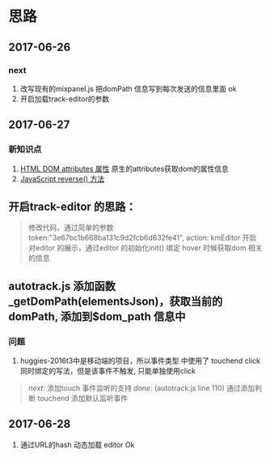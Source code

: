# 思路

## 2017-06-26

### next

  1. 改写现有的mixpanel.js 把domPath 信息写到每次发送的信息里面 ok
  2. 开启加载track-editor的参数

## 2017-06-27

### 新知识点

1. [HTML DOM attributes 属性](http://www.w3school.com.cn/jsref/prop_node_attributes.asp) 原生的attributes获取dom的属性信息
2. [JavaScript reverse() 方法](http://www.w3school.com.cn/jsref/jsref_reverse.asp)

## 开启track-editor 的思路：
>修改代码，通过简单的参数 token:"3e67bc1b668ba131c9d2fcb6d632fe41", action: kmEditor 开启对editor 的展示，通过editor 的初始化init() 绑定 hover 时候获取dom 相关的信息


## autotrack.js 添加函数 _getDomPath(elementsJson)，获取当前的domPath, 添加到$dom_path 信息中

### 问题
1. huggies-2016t3中是移动端的项目，所以事件类型 中使用了 touchend click 同时绑定的写法，但是该事件不触发, 只能单独使用click
> *next*: 添加touch 事件监听的支持
*done*: (autotrack.js line 110) 通过添加判断 touchend 添加默认监听事件


## 2017-06-28

1. 通过URL的hash 动态加载 editor Ok